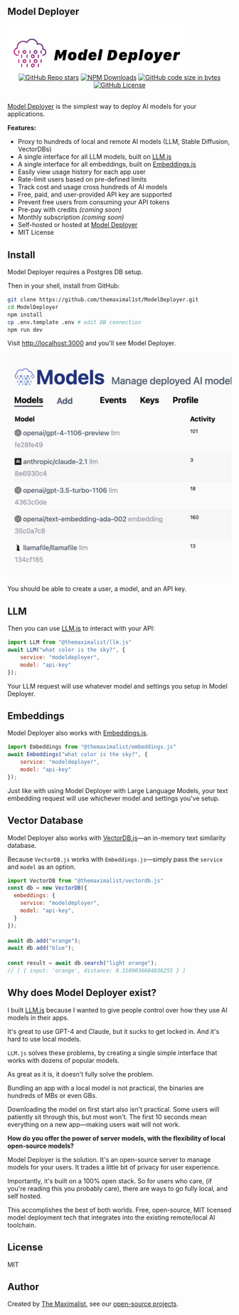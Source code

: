 ## Model Deployer

<img src="public/logo.png" alt="Model Deployer — API Proxy for AI models, rate limiting, management and more!" class="logo" style="max-width: 400px" />

<div class="badges" style="text-align: center; margin-top: -20px;">
<a href="https://github.com/themaximal1st/modeldeployer"><img alt="GitHub Repo stars" src="https://img.shields.io/github/stars/themaximal1st/modeldeployer"></a>
<a href="https://www.npmjs.com/package/@themaximalist/modeldeployer"><img alt="NPM Downloads" src="https://img.shields.io/npm/dt/%40themaximalist%2Fmodeldeployer"></a>
<a href="https://github.com/themaximal1st/modeldeployer"><img alt="GitHub code size in bytes" src="https://img.shields.io/github/languages/code-size/themaximal1st/modeldeployer"></a>
<a href="https://github.com/themaximal1st/modeldeployer"><img alt="GitHub License" src="https://img.shields.io/github/license/themaximal1st/modeldeployer"></a>
</div>
<br />


[Model Deployer](https://modeldeployer.com) is the simplest way to deploy AI models for your applications.

**Features:**

* Proxy to hundreds of local and remote AI models (LLM, Stable Diffusion, VectorDBs)
* A single interface for all LLM models, built on [LLM.js](https://llmjs.themaximalist.com)
* A single interface for all embeddings, built on [Embeddings.js](https://embeddingsjs.themaximalist.com)
* Easily view usage history for each app user
* Rate-limit users based on pre-defined limits
* Track cost and usage cross hundreds of AI models
* Free, paid, and user-provided API key are supported
* Prevent free users from consuming your API tokens
* Pre-pay with credits *(coming soon)*
* Monthly subscription *(coming soon)*
* Self-hosted or hosted at [Model Deployer](https://modeldeployer.com)
* MIT License



## Install

Model Deployer requires a Postgres DB setup.

Then in your shell, install from GitHub:

```bash
git clone https://github.com/themaximal1st/ModelDeployer.git
cd ModelDeployer
npm install
cp .env.template .env # edit DB connection
npm run dev
```

Visit [http://localhost:3000](http://localhost:3000) and you'll see Model Deployer.

<img src="public/screenshot-models.png" alt="Model Deployer let's you manage AI models in production" />

You should be able to create a user, a model, and an API key.

## LLM

Then you can use [LLM.js](https://llmjs.themaximalist.com) to interact with your API:

```javascript
import LLM from "@themaximalist/llm.js"
await LLM("what color is the sky?", {
    service: "modeldeployer",
    model: "api-key"
});
```

Your LLM request will use whatever model and settings you setup in Model Deployer.

## Embeddings

Model Deployer also works with [Embeddings.js](https://embeddingsjs.themaximalist.com).

```javascript
import Embeddings from "@themaximalist/embeddings.js"
await Embeddings("what color is the sky?", {
    service: "modeldeployer",
    model: "api-key"
});
```

Just like with using Model Deployer with Large Language Models, your text embedding request will use whichever model and settings you've setup.

## Vector Database

Model Deployer also works with [VectorDB.js](https://vectordbjs.themaximalist.com)—an in-memory text similarity database.

Because `VectorDB.js` works with `Embeddings.js`—simply pass the `service` and `model` as an option.

```javascript
import VectorDB from "@themaximalist/vectordb.js"
const db = new VectorDB({
  embeddings: {
    service: "modeldeployer",
    model: "api-key",
  }
});

await db.add("orange");
await db.add("blue");

const result = await db.search("light orange");
// [ { input: 'orange', distance: 0.3109036684036255 } ]
```

## Why does Model Deployer exist?

I built [LLM.js](https://llmjs.themaximalist.com) because I wanted to give people control over how they use AI models in their apps.

It's great to use GPT-4 and Claude, but it sucks to get locked in. And it's hard to use local models.

`LLM.js` solves these problems, by creating a single simple interface that works with dozens of popular models.

As great as it is, it doesn't fully solve the problem.

Bundling an app with a local model is not practical, the binaries are hundreds of MBs or even GBs.

Downloading the model on first start also isn't practical. Some users will patiently sit through this, but most won't. The first 10 seconds mean everything on a new app—making users wait will not work.

**How do you offer the power of server models, with the flexibility of local open-source models?**

Model Deployer is the solution. It's an open-source server to manage models for your users. It trades a little bit of privacy for user experience.

Importantly, it's built on a 100% open stack. So for users who care, (if you're reading this you probably care), there are ways to go fully local, and self hosted.

This accomplishes the best of both worlds. Free, open-source, MIT licensed model deployment tech that integrates into the existing remote/local AI toolchain.


## License

MIT


## Author

Created by [The Maximalist](https://twitter.com/themaximal1st), see our [open-source projects](https://themaximalist.com/products).

